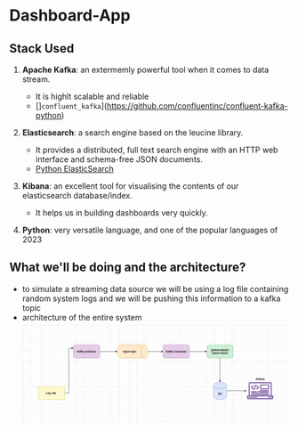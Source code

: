# Dashboard-App

## Stack Used

1. **Apache Kafka**: an extermemly powerful tool when it comes to data stream.

   - It is highlt scalable and reliable
   - []`confluent_kafka`](https://github.com/confluentinc/confluent-kafka-python)

2. **Elasticsearch**: a search engine based on the leucine library.

   - It provides a distributed, full text search engine with an HTTP web interface and schema-free JSON documents.
   - [Python ElasticSearch](https://elasticsearch-py.readthedocs.io/en/v7.13.0/)

3. **Kibana**: an excellent tool for visualising the contents of our elasticsearch database/index.

   - It helps us in building dashboards very quickly.

4. **Python**: very versatile language, and one of the popular languages of 2023

## What we'll be doing and the architecture?

- to simulate a streaming data source we will be using a log file containing random system logs and we will be pushing this information to a kafka topic
- architecture of the entire system
  ![architecture](./DOC_IMAGES/architecture.jpg)
